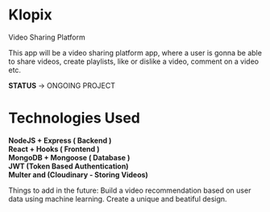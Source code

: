 # Klopix

Video Sharing Platform

This app will be a video sharing platform app, where a user is gonna be able to share videos, create playlists, like or dislike a video,
comment on a video etc.

**STATUS** -> ONGOING PROJECT

# Technologies Used

**NodeJS + Express ( Backend )** <br/>
**React + Hooks ( Frontend )** <br/>
**MongoDB + Mongoose ( Database )** <br/>
**JWT (Token Based Authentication)** <br />
**Multer and (Cloudinary - Storing Videos)**

Things to add in the future:
  Build a video recommendation based on user data using machine learning.
  Create a unique and beatiful design.
